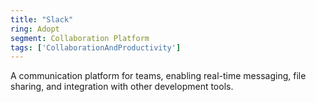 ```yaml
---
title: "Slack"
ring: Adopt
segment: Collaboration Platform
tags: ['CollaborationAndProductivity']
---
```

A communication platform for teams, enabling real-time messaging, file sharing, and integration with other development tools.
